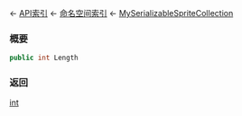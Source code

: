 ← [API索引](Api-Index) ← [命名空间索引](Namespace-Index) ← [MySerializableSpriteCollection](VRage.Game.GUI.TextPanel.MySerializableSpriteCollection)

### 概要

```csharp
public int Length
```

### 返回

[int](https://docs.microsoft.com/en-us/dotnet/api/System.Int32?view=netframework-4.6)

